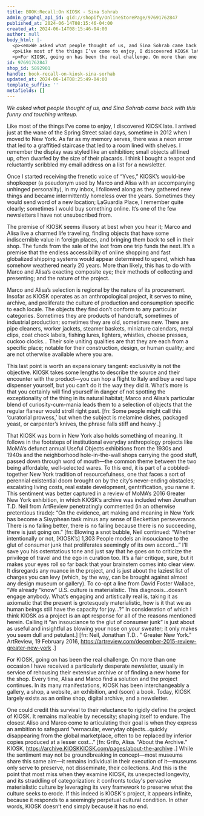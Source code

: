 ```yaml
---
title: BOOK:Recall:On KIOSK - Sina Sohrab
admin_graphql_api_id: gid://shopify/OnlineStorePage/97691762847
published_at: 2024-06-14T08:15:46-04:00
created_at: 2024-06-14T08:15:46-04:00
author: null
body_html: |-
  <p><em>We asked what people thought of us, and Sina Sohrab came back with this funny and touching writeup.</em></p>
  <p>Like most of the things I’ve come to enjoy, I discovered KIOSK late. I arrived just at the wane of the Spring Street salad days, sometime in 2012 when I moved to New York. As far as my memory serves, there was a neon arrow that led to a graffitied staircase that led to a room lined with shelves. I remember the display was styled like an exhibition; small objects all lined up, often dwarfed by the size of their placards. I think I bought a teapot and reluctantly scribbled my email address on a list for a newsletter. <br data-mce-fragment="1"><br data-mce-fragment="1">Once I started receiving the frenetic voice of “Yves,” KIOSK’s would-be shopkeeper (a pseudonym used by Marco and Alisa with an accompanying unhinged personality), in my inbox, I followed along as they gathered new things and became intermittently homeless over the years. Sometimes they would send word of a new location; LaGuardia Place, I remember quite clearly; sometimes I would buy something online. It’s one of the few newsletters I have not unsubscribed from. <br data-mce-fragment="1"><br data-mce-fragment="1">The premise of KIOSK seems illusory at best when you hear it; Marco and Alisa live a charmed life traveling, finding objects that have some indiscernible value in foreign places, and bringing them back to sell in their shop. The funds from the sale of the loot from one trip funds the next. It’s a premise that the endless accessibility of online shopping and fast globalized shipping systems would appear determined to upend, which has somehow weathered nearly 20 years. More than likely, this has to do with Marco and Alisa’s exacting composite eye; their methods of collecting and presenting; and the nature of the project.<br data-mce-fragment="1"><br data-mce-fragment="1">Marco and Alisa’s selection is regional by the nature of its procurement. Insofar as KIOSK operates as an anthropological project, it serves to mine, archive, and proliferate the culture of production and consumption specific to each locale. The objects they find don’t conform to any particular categories. Sometimes they are products of handcraft, sometimes of industrial production; sometimes they are old, sometimes new. There are pipe cleaners, worker jackets, steamer baskets, miniature calendars, metal clips, coat check labels, fishing lures, lighters, whistles, cheese presses, cuckoo clocks… Their sole uniting qualities are that they are each from a specific place; notable for their construction, design, or human quality; and are not otherwise available where you are. <br data-mce-fragment="1"><br data-mce-fragment="1">This last point is worth an expansionary tangent: exclusivity is not the objective. KIOSK takes some lengths to describe the source and their encounter with the product—you can hop a flight to Italy and buy a red tape dispenser yourself, but you can’t do it the way they did it. What’s more is that you certainly will find yourself in danger of not spotting the exceptionality of the thing in its natural habitat; Marco and Alisa’s particular blend of curiosity-cum-mania leads them to a selection of objects that the regular flaneur would stroll right past. [fn: Some people might call this ‘curatorial prowess,’ but when the subject is melamine dishes, packaged yeast, or carpenter’s knives, the phrase falls stiff and heavy.]<br data-mce-fragment="1"><br data-mce-fragment="1">That KIOSK was born in New York also holds something of meaning. It follows in the footsteps of institutional everyday anthropology projects like MoMA’s defunct annual Useful Objects exhibitions from the 1930s and 1940s and the neighborhood hole-in-the-wall shops carrying the good stuff, passed down through word of mouth—the common theme between the two being affordable, well-selected wares. To this end, it is part of a cobbled-together New York tradition of resourcefulness, one that faces a sort of perennial existential doom brought on by the city’s never-ending obstacles; escalating living costs, real estate development, gentrification, you name it. This sentiment was better captured in a review of MoMA’s 2016 Greater New York exhibition, in which KIOSK’s archive was included when Jonathan T.D. Neil from ArtReview penetratingly commented (in an otherwise pretentious tirade): “On the evidence, art making and meaning in New York has become a Sisyphean task minus any sense of Beckettian perseverance. There is no failing better, there is no failing because there is no succeeding, there is just going on.” [fn: Blowing a snot bubble, Neil continued: “Whether intentionally or not, [KIOSK’s] 1,303 People models an insouciance to the glut of consumer junk that proliferates seemingly of its own accord...” I’ll save you his ostentatious tone and just say that he goes on to criticize the privilege of travel and the ego in curation too. It’s a fair critique, sure, but it makes your eyes roll so far back that your brainstem comes into clear view. It disregards any nuance in the project, and is just about the laziest list of charges you can levy (which, by the way, can be brought against almost any design museum or gallery). To co-opt a line from David Foster Wallace, “We already “know” U.S. culture is materialistic. This diagnosis…doesn’t engage anybody. What’s engaging and artistically real is, taking it as axiomatic that the present is grotesquely materialistic, how is it that we as human beings still have the capacity for joy…?” In consideration of which I think KIOSK as a project is an apt response for all of the reasons mentioned herein. Calling it “an insouciance to the glut of consumer junk” is just about as useful and insightful as blowing your nose on your sweater; it only makes you seem dull and petulant.] [fn: Neil, Jonathan T.D.. " Greater New York." ArtReview, 19 February 2016, https://artreview.com/december-2015-review-greater-new-york.]</p>
  <p>For KIOSK, going on has been the real challenge. On more than one occasion I have received a particularly desperate newsletter, usually in service of rehousing their extensive archive or of finding a new home for the shop. Every time, Alisa and Marco find a solution and the project continues. In its many manifestations, KIOSK has been interchangeably a gallery, a shop, a website, an exhibition, and (soon) a book. Today, KIOSK largely exists as an online shop, digital archive, and a newsletter.<br data-mce-fragment="1"><br data-mce-fragment="1">One could credit this survival to their reluctance to rigidly define the project of KIOSK. It remains malleable by necessity; shaping itself to endure. The closest Aliso and Marco come to articulating their goal is when they express an ambition to safeguard “vernacular, everyday objects…quickly disappearing from the global marketplace, often to be replaced by inferior copies produced at a lesser cost...” [fn: Grifo, Alisa. “About the Archive.” KIOSK, https://archive.KIOSKKIOSK.com/pages/about-the-archive.] While the sentiment may not be groundbreaking in concept—most museums share this same aim—it remains individual in their execution of it—museums only serve to preserve, not disseminate, their collections. And this is the point that most miss when they examine KIOSK, its unexpected longevity, and its straddling of categorization: it confronts today's pervasive materialistic culture by leveraging its very framework to preserve what the culture seeks to erode. If this indeed is KIOSK's project, it appears infinite, because it responds to a seemingly perpetual cultural condition. In other words, KIOSK doesn’t end simply because it has no end.</p>
id: 97691762847
shop_id: 5892901
handle: book-recall-on-kiosk-sina-sorhab
updated_at: 2024-06-14T08:25:49-04:00
template_suffix: ''
metafields: []
---
```

_We asked what people thought of us, and Sina Sohrab came back with this funny and touching writeup._

Like most of the things I’ve come to enjoy, I discovered KIOSK late. I arrived just at the wane of the Spring Street salad days, sometime in 2012 when I moved to New York. As far as my memory serves, there was a neon arrow that led to a graffitied staircase that led to a room lined with shelves. I remember the display was styled like an exhibition; small objects all lined up, often dwarfed by the size of their placards. I think I bought a teapot and reluctantly scribbled my email address on a list for a newsletter.  
  
Once I started receiving the frenetic voice of “Yves,” KIOSK’s would-be shopkeeper (a pseudonym used by Marco and Alisa with an accompanying unhinged personality), in my inbox, I followed along as they gathered new things and became intermittently homeless over the years. Sometimes they would send word of a new location; LaGuardia Place, I remember quite clearly; sometimes I would buy something online. It’s one of the few newsletters I have not unsubscribed from.  
  
The premise of KIOSK seems illusory at best when you hear it; Marco and Alisa live a charmed life traveling, finding objects that have some indiscernible value in foreign places, and bringing them back to sell in their shop. The funds from the sale of the loot from one trip funds the next. It’s a premise that the endless accessibility of online shopping and fast globalized shipping systems would appear determined to upend, which has somehow weathered nearly 20 years. More than likely, this has to do with Marco and Alisa’s exacting composite eye; their methods of collecting and presenting; and the nature of the project.  
  
Marco and Alisa’s selection is regional by the nature of its procurement. Insofar as KIOSK operates as an anthropological project, it serves to mine, archive, and proliferate the culture of production and consumption specific to each locale. The objects they find don’t conform to any particular categories. Sometimes they are products of handcraft, sometimes of industrial production; sometimes they are old, sometimes new. There are pipe cleaners, worker jackets, steamer baskets, miniature calendars, metal clips, coat check labels, fishing lures, lighters, whistles, cheese presses, cuckoo clocks… Their sole uniting qualities are that they are each from a specific place; notable for their construction, design, or human quality; and are not otherwise available where you are.  
  
This last point is worth an expansionary tangent: exclusivity is not the objective. KIOSK takes some lengths to describe the source and their encounter with the product—you can hop a flight to Italy and buy a red tape dispenser yourself, but you can’t do it the way they did it. What’s more is that you certainly will find yourself in danger of not spotting the exceptionality of the thing in its natural habitat; Marco and Alisa’s particular blend of curiosity-cum-mania leads them to a selection of objects that the regular flaneur would stroll right past. \[fn: Some people might call this ‘curatorial prowess,’ but when the subject is melamine dishes, packaged yeast, or carpenter’s knives, the phrase falls stiff and heavy .\]  
  
That KIOSK was born in New York also holds something of meaning. It follows in the footsteps of institutional everyday anthropology projects like MoMA’s defunct annual Useful Objects exhibitions from the 1930s and 1940s and the neighborhood hole-in-the-wall shops carrying the good stuff, passed down through word of mouth—the common theme between the two being affordable, well-selected wares. To this end, it is part of a cobbled-together New York tradition of resourcefulness, one that faces a sort of perennial existential doom brought on by the city’s never-ending obstacles; escalating living costs, real estate development, gentrification, you name it. This sentiment was better captured in a review of MoMA’s 2016 Greater New York exhibition, in which KIOSK’s archive was included when Jonathan T.D. Neil from ArtReview penetratingly commented (in an otherwise pretentious tirade): “On the evidence, art making and meaning in New York has become a Sisyphean task minus any sense of Beckettian perseverance. There is no failing better, there is no failing because there is no succeeding, there is just going on.” \[fn: Blowing a snot bubble, Neil continued: “Whether intentionally or not, \[KIOSK’s\] 1,303 People models an insouciance to the glut of consumer junk that proliferates seemingly of its own accord...” I’ll save you his ostentatious tone and just say that he goes on to criticize the privilege of travel and the ego in curation too. It’s a fair critique, sure, but it makes your eyes roll so far back that your brainstem comes into clear view. It disregards any nuance in the project, and is just about the laziest list of charges you can levy (which, by the way, can be brought against almost any design museum or gallery). To co-opt a line from David Foster Wallace, “We already “know” U.S. culture is materialistic. This diagnosis…doesn’t engage anybody. What’s engaging and artistically real is, taking it as axiomatic that the present is grotesquely materialistic, how is it that we as human beings still have the capacity for joy…?” In consideration of which I think KIOSK as a project is an apt response for all of the reasons mentioned herein. Calling it “an insouciance to the glut of consumer junk” is just about as useful and insightful as blowing your nose on your sweater; it only makes you seem dull and petulant.\] \[fn: Neil, Jonathan T.D.. " Greater New York." ArtReview, 19 February 2016,  https://artreview.com/december-2015-review-greater-new-york .\]

For KIOSK, going on has been the real challenge. On more than one occasion I have received a particularly desperate newsletter, usually in service of rehousing their extensive archive or of finding a new home for the shop. Every time, Alisa and Marco find a solution and the project continues. In its many manifestations, KIOSK has been interchangeably a gallery, a shop, a website, an exhibition, and (soon) a book. Today, KIOSK largely exists as an online shop, digital archive, and a newsletter.  
  
One could credit this survival to their reluctance to rigidly define the project of KIOSK. It remains malleable by necessity; shaping itself to endure. The closest Aliso and Marco come to articulating their goal is when they express an ambition to safeguard “vernacular, everyday objects…quickly disappearing from the global marketplace, often to be replaced by inferior copies produced at a lesser cost...” \[fn: Grifo, Alisa. “About the Archive.” KIOSK,  https://archive.KIOSKKIOSK.com/pages/about-the-archive .\] While the sentiment may not be groundbreaking in concept—most museums share this same aim—it remains individual in their execution of it—museums only serve to preserve, not disseminate, their collections. And this is the point that most miss when they examine KIOSK, its unexpected longevity, and its straddling of categorization: it confronts today's pervasive materialistic culture by leveraging its very framework to preserve what the culture seeks to erode. If this indeed is KIOSK's project, it appears infinite, because it responds to a seemingly perpetual cultural condition. In other words, KIOSK doesn’t end simply because it has no end.
